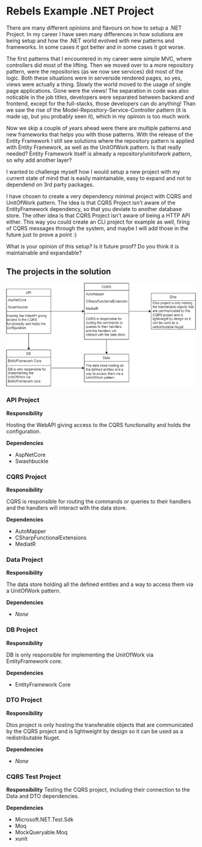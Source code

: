 # Rebels Example .NET Project
There are many different opinions and flavours on how to setup a .NET Project. In my career I have seen many differences in how solutions are being setup and how the .NET world evolved with new patterns and frameworks. In some cases it got better and in some cases it got worse.

The first patterns that I encountered in my career were simple MVC, where controllers did most of the lifting. Then we moved over to a more repository pattern, were the repositories (as we now see services) did most of the logic. Both these situations were in serverside rendered pages, so yes, views were actually a thing. Slowly the world moved to the usage of single page applications. Gone were the views! The separation in code was also noticable in the job titles, developers were separated between backend and frontend, except for the full-stacks, those developers can do anything! Than we saw the rise of the Model-Repository-Service-Controller pattern (it is made up, but you probably seen it), which in my opinion is too much work.

Now we skip a couple of years ahead were there are multiple patterns and new frameworks that helps you with those patterns. With the release of the Entity Framework I still see solutions where the repository pattern is applied with Entity Framework, as well as the UnitOfWork pattern. 
Is that really needed? Entity Framework itself is already a repository/unitofwork pattern, so why add another layer?

I wanted to challenge myself how I would setup a new project with my current state of mind that is easily maintainable, easy to expand and not to dependend on 3rd party packages. 

I have chosen to create a very dependency minimal project with CQRS and UnitOfWork pattern.
The idea is that CQRS Project isn't aware of the EntityFramework dependency, so that you deviate to another database store.
The other idea is that CQRS Project isn't aware of being a HTTP API either. This way you could create an CLI project for example as well, firing of CQRS messages through the system, and maybe I will add those in the future just to prove a point :)

What is your opinion of this setup? Is it future proof? Do you think it is maintainable and expandable?

## The projects in the solution
![Project diagram](Rebels.ExampleProject.drawio.png)
  
### API Project
__Responsibility__

Hosting the WebAPI giving access to the CQRS functionality and holds the configuration.

__Dependencies__
- AspNetCore
- Swashbuckle


### CQRS Project
__Responsibility__

CQRS is responsible for routing the commands or queries to their handlers and the handlers will interact with the data store.

__Dependencies__
- AutoMapper
- CSharpFunctionalExtensions
- MediatR

### Data Project
__Responsibility__

The data store holding all the defined entities and a way to access them via a UnitOfWork pattern.

__Dependencies__
- _None_

### DB Project
__Responsibility__

DB is only responsible for implementing the UnitOfWork via EntityFramework core.

__Dependencies__
- EntityFramework Core

### DTO Project
__Responsibility__

Dtos project is only hosting the transferable objects that are communicated by the CQRS project and is lightweight by design so it can be used as a redistributable Nuget.

__Dependencies__
- _None_

### CQRS Test Project
__Responsibility__
Testing the CQRS project, including their connection to the Data and DTO dependencies.

__Dependencies__
- Microsoft.NET.Test.Sdk
- Moq
- MockQueryable.Moq
- xunit


